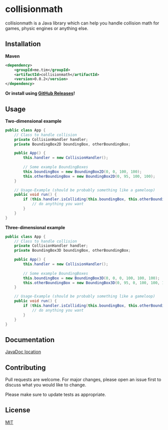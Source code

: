 # collisionmath

collisionmath is a Java library which can help you handle collision math for games, physic engines or anything else.

## Installation

**Maven**
```xml
<dependency>
    <groupId>me.tim</groupId>
    <artifactId>collisionmath</artifactId>
    <version>0.0.2</version>
</dependency>
```

**Or install using [GitHub Releases](https://github.com/Web-Tim/collisionmath/releases)!**

## Usage

**Two-dimensional example**

```java
public class App {
    // Class to handle collision
    private CollisionHandler handler;
    private BoundingBox2D boundingBox, otherBoundingBox;

    public App() {
        this.handler = new CollisionHandler();
        
        // Some example BoundingBoxes
        this.boundingBox = new BoundingBox2D(0, 0, 100, 100);
        this.otherBoundingBox = new BoundingBox2D(0, 95, 100, 100);
    }

    // Usage-Example (should be probably something like a gameloop)
    public void run() {
        if (this.handler.isColliding(this.boundingBox, this.otherBoundingBox)) {
            // do anything you want
        }
    }
}
```

**Three-dimensional example**

```java
public class App {
    // Class to handle collision
    private CollisionHandler handler;
    private BoundingBox3D boundingBox, otherBoundingBox;

    public App() {
        this.handler = new CollisionHandler();
        
        // Some example BoundingBoxes
        this.boundingBox = new BoundingBox3D(0, 0, 0, 100, 100, 100);
        this.otherBoundingBox = new BoundingBox3D(0, 95, 0, 100, 100, 100);
    }

    // Usage-Example (should be probably something like a gameloop)
    public void run() {
        if (this.handler.isColliding(this.boundingBox, this.otherBoundingBox)) {
            // do anything you want
        }
    }
}
```

## Documentation

[JavaDoc location](https://github.com/tim-tm/collisionmath/tree/main/docs/apidocs)

## Contributing

Pull requests are welcome. For major changes, please open an issue first
to discuss what you would like to change.

Please make sure to update tests as appropriate.

## License

[MIT](https://github.com/tim-tm/collisionmath/blob/main/LICENSE)
